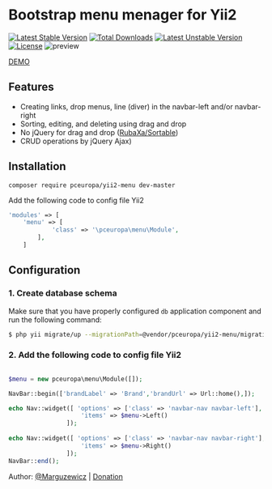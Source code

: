 Bootstrap menu menager for Yii2
============================

[![Latest Stable Version](https://poser.pugx.org/pceuropa/yii2-menu/v/stable)](https://packagist.org/packages/pceuropa/yii2-menu) [![Total Downloads](https://poser.pugx.org/pceuropa/yii2-menu/downloads)](https://packagist.org/packages/pceuropa/yii2-menu) [![Latest Unstable Version](https://poser.pugx.org/pceuropa/yii2-menu/v/unstable)](https://packagist.org/packages/pceuropa/yii2-menu) [![License](https://poser.pugx.org/pceuropa/yii2-menu/license)](https://packagist.org/packages/pceuropa/yii2-menu)
![preview](http://pceuropa.net/imgs/yii2-menu.png)

[DEMO](http://yii2-menu.pceuropa.net/menu)

## Features

 * Creating links, drop menus, line (diver) in the navbar-left and/or navbar-right
 * Sorting, editing, and deleting using drag and drop
 * No jQuery for drag and drop ([RubaXa/Sortable](https://github.com/RubaXa/Sortable))
 * CRUD operations by jQuery Ajax)
 
## Installation
```
composer require pceuropa/yii2-menu dev-master
```

Add the following code to config file Yii2
```php
'modules' => [
	'menu' => [
            'class' => '\pceuropa\menu\Module',
        ],
	]
```

## Configuration

### 1. Create database schema

Make sure that you have properly configured `db` application component
and run the following command:

```bash
$ php yii migrate/up --migrationPath=@vendor/pceuropa/yii2-menu/migrations

```


### 2. Add the following code to config file Yii2
```php

$menu = new pceuropa\menu\Module([]);

NavBar::begin(['brandLabel' => 'Brand','brandUrl' => Url::home(),]);

echo Nav::widget([ 'options' => ['class' => 'navbar-nav navbar-left'],
					'items' => $menu->Left() 
				]);	
					
echo Nav::widget([ 'options' => ['class' => 'navbar-nav navbar-right'],
					'items' => $menu->Right()
				]);
NavBar::end();

```

Author: [@Marguzewicz](https://twitter.com/Marguzewicz) | [Donation](https://www.paypal.com/cgi-bin/webscr?cmd=_donations&business=patriota%40or7%2eeu&lc=PL&item_name=Rafal%20Marguzewicz&no_note=1&no_shipping=1&currency_code=EUR&bn=PP%2dDonationsBF%3abtn_donateCC_LG%2egif%3aNonHosted)
